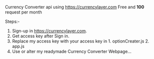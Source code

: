 Currency Converter api using https://currencylayer.com
Free and <b>100</b> request per month

Steps:-
1. Sign-up in https://currencylayer.com.
2. Get access key after Sign in.
3. Replace my access key with your access key in
        1. optionCreater.js
        2. app.js
4. Use or alter my readymade Currency Converter Webpage...

